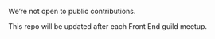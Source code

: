 We’re not open to public contributions.

This repo will be updated after each Front End guild meetup.
